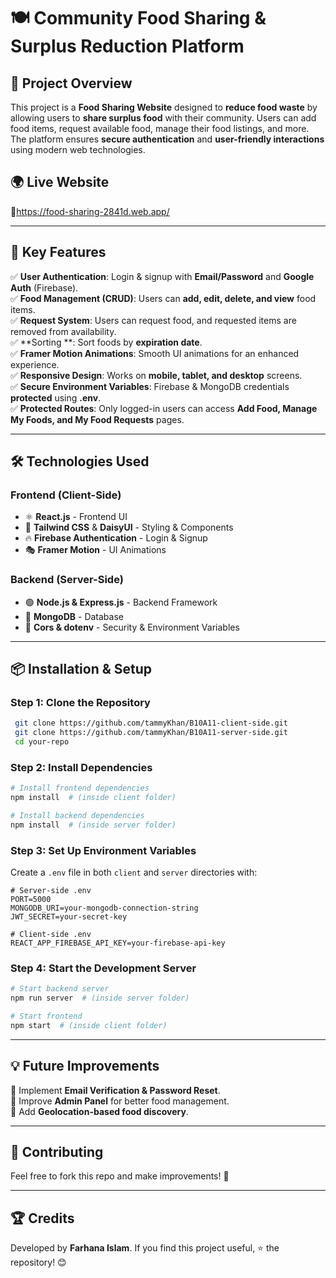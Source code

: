 # 🍽️ Community Food Sharing & Surplus Reduction Platform

## 🚀 Project Overview
This project is a **Food Sharing Website** designed to **reduce food waste** by allowing users to **share surplus food** with their community. Users can add food items, request available food, manage their food listings, and more. The platform ensures **secure authentication** and **user-friendly interactions** using modern web technologies.

## 🌍 Live Website
🔗https://food-sharing-2841d.web.app/

---

## 🎯 Key Features
✅ **User Authentication**: Login & signup with **Email/Password** and **Google Auth** (Firebase).   
✅ **Food Management (CRUD)**: Users can **add, edit, delete, and view** food items.  
✅ **Request System**: Users can request food, and requested items are removed from availability.  
✅ **Sorting **: Sort foods by **expiration date**.   
✅ **Framer Motion Animations**: Smooth UI animations for an enhanced experience.  
✅ **Responsive Design**: Works on **mobile, tablet, and desktop** screens.  
✅ **Secure Environment Variables**: Firebase & MongoDB credentials **protected** using **.env**.  
✅ **Protected Routes**: Only logged-in users can access **Add Food, Manage My Foods, and My Food Requests** pages.  

---

## 🛠️ Technologies Used
### **Frontend (Client-Side)**
- ⚛️ **React.js** - Frontend UI
- 🌊 **Tailwind CSS** & **DaisyUI** - Styling & Components
- 🔥 **Firebase Authentication** - Login & Signup
- 🎭 **Framer Motion** - UI Animations

### **Backend (Server-Side)**
- 🟢 **Node.js & Express.js** - Backend Framework
- 🍃 **MongoDB** - Database
- 🔄 **Cors & dotenv** - Security & Environment Variables

---

## 📦 Installation & Setup
### **Step 1: Clone the Repository**
```sh
 git clone https://github.com/tammyKhan/B10A11-client-side.git
 git clone https://github.com/tammyKhan/B10A11-server-side.git
 cd your-repo
```
### **Step 2: Install Dependencies**
```sh
# Install frontend dependencies
npm install  # (inside client folder)

# Install backend dependencies
npm install  # (inside server folder)
```

### **Step 3: Set Up Environment Variables**
Create a `.env` file in both `client` and `server` directories with:
```
# Server-side .env
PORT=5000
MONGODB_URI=your-mongodb-connection-string
JWT_SECRET=your-secret-key

# Client-side .env
REACT_APP_FIREBASE_API_KEY=your-firebase-api-key
```

### **Step 4: Start the Development Server**
```sh
# Start backend server
npm run server  # (inside server folder)

# Start frontend
npm start  # (inside client folder)
```

---

## 💡 Future Improvements
🔹 Implement **Email Verification & Password Reset**.  
🔹 Improve **Admin Panel** for better food management.  
🔹 Add **Geolocation-based food discovery**.  

---

## 🤝 Contributing
Feel free to fork this repo and make improvements! 🚀

---

## 🏆 Credits
Developed by **Farhana Islam**. If you find this project useful, ⭐ the repository! 😊

